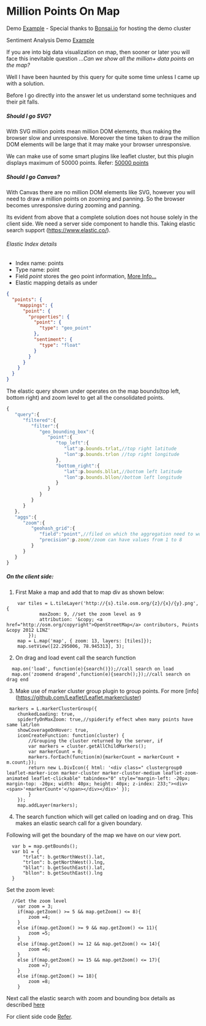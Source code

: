 # Million Points On Map
Demo [Example](http://cyrilcherian.github.io/million-points-on-map/simpleMap.html) - Special thanks to [Bonsai.io](https://bonsai.io/) for hosting the demo cluster

Sentiment Analysis Demo [Example](http://cyrilcherian.github.io/million-points-on-map/myMap.html)

If you are into big data visualization on map, then sooner or later you will face this inevitable question ...*Can we show all the million+ data points  on the map?*

Well I have been haunted by this query for quite some time unless I came up with a solution.

Before I go directly into the answer let us understand some techniques and their pit falls.

##### Should I go SVG?
With SVG million points mean million DOM elements, thus making the browser slow and unresponsive.
Moreover the time taken to draw the million DOM elements will be large that it may make your browser unresponsive.

We can make use of some smart plugins like leaflet cluster, but this plugin displays maximum of 50000 points.
Refer: [50000 points](http://leaflet.github.io/Leaflet.markercluster/example/marker-clustering-realworld.50000.html)

##### Should I go Canvas?
With Canvas there are no million DOM elements like SVG, however you will need to draw a million points on zooming and panning.
So the browser becomes unresponsive during zooming and panning.

Its evident from above that a complete solution does not house solely in the client side. We need a server side component to handle this. 
Taking elastic search support (https://www.elastic.co/).

###### Elastic Index details
* Index name: points
* Type name: point
* Field *point* stores the geo point information, [More Info...](https://www.elastic.co/guide/en/elasticsearch/reference/1.3/mapping-geo-point-type.html)
* Elastic mapping details as under

```json
{
  "points": {
    "mappings": {
      "point": {
        "properties": {
          "point": {
            "type": "geo_point"
          },
          "sentiment": {
            "type": "float"
          }
        }
      }
    }
  }
}
```

The elastic query shown under operates on the map bounds(top left, bottom right) and zoom level to get all the consolidated points.

```javascript
{
   "query":{
      "filtered":{
         "filter":{
            "geo_bounding_box":{
               "point":{
                  "top_left":{
                     "lat":p.bounds.trlat,//top right latitude
                     "lon":p.bounds.trlon //top right longitude
                  },
                  "bottom_right":{
                     "lat":p.bounds.bllat,//bottom left latitude
                     "lon":p.bounds.bllon//bottom left longitude
                  }
               }
            }
         }
      }
   },
   "aggs":{
      "zoom":{
         "geohash_grid":{
            "field":"point",//filed on which the aggregation need to work
            "precision":p.zoom//zoom can have values from 1 to 8
         }
      }
   }
}
```

##### On the client side:

1) First Make a map and add that to map div as shown below:
```
    var tiles = L.tileLayer('http://{s}.tile.osm.org/{z}/{x}/{y}.png', {
			maxZoom: 9, //set the zoom level as 9
			attribution: '&copy; <a href="http://osm.org/copyright">OpenStreetMap</a> contributors, Points &copy 2012 LINZ'
		});
    map = L.map('map', { zoom: 13, layers: [tiles]});
    map.setView([22.295006, 78.945313], 3);
```

2) On drag and load event call the search function
```
  map.on('load', function(e){search()});//call search on load
  map.on('zoomend dragend',function(e){search();});//call search on drag end
```
3) Make use of marker cluster group plugin to group points. For more [info] (https://github.com/Leaflet/Leaflet.markercluster)

```
 markers = L.markerClusterGroup({
    chunkedLoading: true,
    spiderfyOnMaxZoom: true,//spiderify effect when many points have same lat/lon
    showCoverageOnHover: true,
    iconCreateFunction: function(cluster) {
        //Grouping the cluster returned by the server, if 
        var markers = cluster.getAllChildMarkers();
        var markerCount = 0;
        markers.forEach(function(m){markerCount = markerCount + m.count;});
        return new L.DivIcon({ html: '<div class=" clustergroup0 leaflet-marker-icon marker-cluster marker-cluster-medium leaflet-zoom-animated leaflet-clickable" tabindex="0" style="margin-left: -20px; margin-top: -20px; width: 40px; height: 40px; z-index: 233;"><div><span>'+markerCount+'</span></div></div>' });
        }
    });
    map.addLayer(markers);
```

4) The search function which will get called on loading and on drag. This makes an elastic search call for a given boundary.

Following will get the boundary of the map we have on our view port.

```
  var b = map.getBounds();
  var b1 = {
      "trlat": b.getNorthWest().lat,
      "trlon": b.getNorthWest().lng, 
      "bllat": b.getSouthEast().lat, 
      "bllon": b.getSouthEast().lng
  }
```
Set the zoom level:

```
  //Get the zoom level
    var zoom = 3;
    if(map.getZoom() >= 5 && map.getZoom() <= 8){
        zoom =4;
    }
    else if(map.getZoom() >= 9 && map.getZoom() <= 11){
        zoom =5;
    }
    else if(map.getZoom() >= 12 && map.getZoom() <= 14){
        zoom =6;
    }
    else if(map.getZoom() >= 15 && map.getZoom() <= 17){
        zoom =7;
    }
    else if(map.getZoom() >= 18){
        zoom =8;
    }
```

Next call the elastic search with zoom and bounding box details as described [here](#elastic-index-details)

For client side code [Refer](https://github.com/cyrilcherian/million-points-on-map/blob/gh-pages/simpleMap.html#L26-103).

